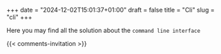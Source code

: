 +++
date = "2024-12-02T15:01:37+01:00"
draft = false
title = "Cli"
slug = "cli"
+++

Here you may find all the solution about the `command line interface`


{{< comments-invitation >}}